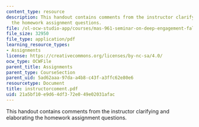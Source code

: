 ```yaml
---
content_type: resource
description: This handout contains comments from the instructor clarifying and elaborating
  the homework assignment questions.
file: /ol-ocw-studio-app/courses/mas-961-seminar-on-deep-engagement-fall-2004/21a5bf10e9d64df372e049e02031afac_instructorcoment.pdf
file_size: 32950
file_type: application/pdf
learning_resource_types:
- Assignments
license: https://creativecommons.org/licenses/by-nc-sa/4.0/
ocw_type: OCWFile
parent_title: Assignments
parent_type: CourseSection
parent_uid: 5ad62aaa-97da-a4b8-c43f-a3ffc62e80e6
resourcetype: Document
title: instructorcoment.pdf
uid: 21a5bf10-e9d6-4df3-72e0-49e02031afac
---
```

This handout contains comments from the instructor clarifying and elaborating the homework assignment questions.